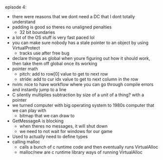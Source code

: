episode 4:
- there were reasons that we dont need a DC that I dont totally understand
- padding is good so theres no unaligned penalties
    - 32 bit boundaries
- a lot of the OS stuff is very fast paced lol
- you can make sure nobody has a stale pointer to an object by using VirtualProtect
    - tracks use after free bug
- declare things as global when youre figuring out how it should work, then take them off global once its working
- pointer math
    - pitch: add to row[0] value to get to next row
    - stride: add to cur idx value to get to next column in the row
- nvim: nice to have workflow where you can go through compile errors and instantly jump to a line
- C silently multiplies subtraction by size of a unit of a thing? with a pointer
- we turned computer with big operating system to 1980s computer that we can play with
    - bitmap that we can draw to
- GetMessageA is blocking
    - when theres no messages, it will shut down
    - we need to not wait for windows for our game
- Used to actually need to define types
- calling malloc
    - calls a bunch of c runtime code and then eventually runs VirtualAlloc
    - malloc/new are c runtime library ways of running VirtualAlloc
